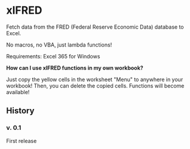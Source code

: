 # xlFRED
Fetch data from the FRED (Federal Reserve Economic Data) database to Excel.

No macros, no VBA, just lambda functions!

Requirements: Excel 365 for Windows

**How can I use xlFRED functions in my own workbook?**

Just copy the yellow cells in the worksheet "Menu" to anywhere in your workbook! Then, you can delete the copied cells. Functions will become available!

## History

### v. 0.1
First release
